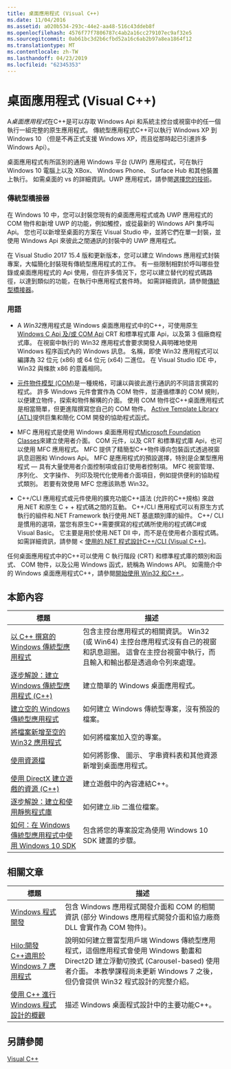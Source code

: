 ```yaml
---
title: 桌面應用程式 (Visual C++)
ms.date: 11/04/2016
ms.assetid: a020b534-293c-44e2-aa48-516c43ddeb8f
ms.openlocfilehash: 4576f77f7806787c4ab2a16cc279107ec9af32e5
ms.sourcegitcommit: 0ab61bc3d2b6cfbd52a16c6ab2b97a8ea1864f12
ms.translationtype: MT
ms.contentlocale: zh-TW
ms.lasthandoff: 04/23/2019
ms.locfileid: "62345353"
---
```

# <a name="desktop-applications-visual-c"></a>桌面應用程式 (Visual C++)

A*桌面應用程式*在C++是可以存取 Windows Api 和系統主控台或視窗中的任一個執行一組完整的原生應用程式。 傳統型應用程式C++可以執行 Windows XP 到 Windows 10 （但是不再正式支援 Windows XP，而且從那時起已引進許多 Windows Api）。

桌面應用程式有所區別的通用 Windows 平台 (UWP) 應用程式，可在執行 Windows 10 電腦上以及 XBox、 Windows Phone、 Surface Hub 和其他裝置上執行。 如需桌面的 vs 的詳細資訊。UWP 應用程式，請參閱[選擇您的技術](/windows/desktop/choose-your-technology)。

### <a name="desktop-bridge"></a>傳統型橋接器

在 Windows 10 中，您可以封裝您現有的桌面應用程式或為 UWP 應用程式的 COM 物件和新增 UWP 的功能，例如觸控，或從最新的 Windows API 集呼叫 Api。 您也可以新增至桌面的方案在 Visual Studio 中，並將它們在單一封裝，並使用 Windows Api 來彼此之間通訊的封裝中的 UWP 應用程式。

在 Visual Studio 2017 15.4 版和更新版本，您可以建立 Windows 應用程式封裝專案，大幅簡化封裝現有傳統型應用程式的工作。 有一些限制相對於呼叫哪些登錄或桌面應用程式的 Api 使用，但在許多情況下，您可以建立替代的程式碼路徑，以達到類似的功能，在執行中應用程式套件時。 如需詳細資訊，請參閱[傳統型橋接器](/windows/uwp/porting/desktop-to-uwp-root)。

### <a name="terminology"></a>用語

- A *Win32*應用程式是 Windows 桌面應用程式中的C++，可使用原生[Windows C Api 及/或 COM Api](/windows/desktop/apiindex/windows-api-list) CRT 和標準程式庫 Api，以及第 3 個廠商程式庫。 在視窗中執行的 Win32 應用程式會要求開發人員明確地使用 Windows 程序函式內的 Windows 訊息。 名稱，即使 Win32 應用程式可以編譯為 32 位元 (x86) 或 64 位元 (x64) 二進位。 在 Visual Studio IDE 中，Win32 與條款 x86 的意義相同。

- [元件物件模型 (COM)](/windows/desktop/com/the-component-object-model)是一種規格，可讓以與彼此進行通訊的不同語言撰寫的程式。 許多 Windows 元件會實作為 COM 物件，並遵循標準的 COM 規則，以便建立物件，探索和物件解構的介面。  使用 COM 物件從C++桌面應用程式是相當簡單，但更進階撰寫您自己的 COM 物件。 [Active Template Library (ATL)](../atl/atl-com-desktop-components.md)提供巨集和簡化 COM 開發的協助程式函式。

- MFC 應用程式是使用 Windows 桌面應用程式[Microsoft Foundation Classes](../mfc/mfc-desktop-applications.md)來建立使用者介面。 COM 元件，以及 CRT 和標準程式庫 Api，也可以使用 MFC 應用程式。 MFC 提供了精簡型C++物件導向包裝函式透過視窗訊息迴圈和 Windows Api。 MFC 是應用程式的預設選擇，特別是企業型應用程式 — 具有大量使用者介面控制項或自訂使用者控制項。 MFC 視窗管理、 序列化、 文字操作、 列印及現代化使用者介面項目，例如提供便利的協助程式類別。 若要有效使用 MFC 您應該熟悉 Win32。

- C++/CLI 應用程式或元件使用的擴充功能C++語法 (允許的C++規格) 來啟用.NET 和原生 C + + 程式碼之間的互動。  C++/CLI 應用程式可以有原生方式執行的組件和.NET Framework 執行使用.NET 基底類別庫的組件。 C++/ CLI 是慣用的選項，當您有原生C++需要撰寫的程式碼所使用的程式碼C#或 Visual Basic。 它主要是用於使用.NET Dll 中，而不是在使用者介面程式碼。 如需詳細資訊，請參閱 <<c0> [ 使用的.NET 程式設計C++/CLI (Visual C++)](../dotnet/dotnet-programming-with-cpp-cli-visual-cpp.md)。</c0>

任何桌面應用程式中的C++可以使用 C 執行階段 (CRT) 和標準程式庫的類別和函式、 COM 物件，以及公用 Windows 函式，統稱為 Windows API。 如需簡介中的 Windows 桌面應用程式C++，請參閱[開始使用 Win32 和C++ ](/windows/desktop/LearnWin32/learn-to-program-for-windows)。

## <a name="in-this-section"></a>本節內容

|標題|描述|
|-----------|-----------------|
|[以 C++ 撰寫的 Windows 傳統型應用程式](console-applications-in-visual-cpp.md)|包含主控台應用程式的相關資訊。 Win32 (或 Win64) 主控台應用程式沒有自己的視窗和訊息迴圈。 這會在主控台視窗中執行，而且輸入和輸出都是透過命令列來處理。|
|[逐步解說：建立 Windows 傳統型應用程式 (C++)](walkthrough-creating-windows-desktop-applications-cpp.md)|建立簡單的 Windows 桌面應用程式。|
|[建立空的 Windows 傳統型應用程式](creating-an-empty-windows-desktop-application.md)|如何建立 Windows 傳統型專案，沒有預設的檔案。|
|[將檔案新增至空的 Win32 應用程式](adding-files-to-an-empty-win32-applications.md)|如何將檔案加入空的專案。|
|[使用資源檔](working-with-resource-files.md)|如何將影像、 圖示、 字串資料表和其他資源新增到桌面應用程式。|
|[使用 DirectX 建立遊戲的資源 (C++)](resources-for-creating-a-game-using-directx.md)|建立遊戲中的內容連結C++。|
|[逐步解說：建立和使用靜態程式庫](walkthrough-creating-and-using-a-static-library-cpp.md)|如何建立.lib 二進位檔案。|
|[如何：在 Windows 傳統型應用程式中使用 Windows 10 SDK](how-to-use-the-windows-10-sdk-in-a-windows-desktop-application.md)|包含將您的專案設定為使用 Windows 10 SDK 建置的步驟。|

## <a name="related-articles"></a>相關文章

|標題|描述|
|-----------|-----------------|
|[Windows 程式開發](/windows/desktop/index)|包含 Windows 應用程式開發介面和 COM 的相關資訊 (部分 Windows 應用程式開發介面和協力廠商 DLL 會實作為 COM 物件)。|
|[Hilo:開發C++適用於 Windows 7 應用程式](https://msdn.microsoft.com/library/windows/desktop/ff708696.aspx)|說明如何建立豐富型用戶端 Windows 傳統型應用程式，這個應用程式會使用 Windows 動畫和 Direct2D 建立浮動切換式 (Carousel-based) 使用者介面。  本教學課程尚未更新 Windows 7 之後，但仍會提供 Win32 程式設計的完整介紹。|
|[使用 C++ 進行 Windows 程式設計的概觀](overview-of-windows-programming-in-cpp.md)|描述 Windows 桌面程式設計中的主要功能C++。|

## <a name="see-also"></a>另請參閱

[Visual C++](../overview/visual-cpp-in-visual-studio.md)